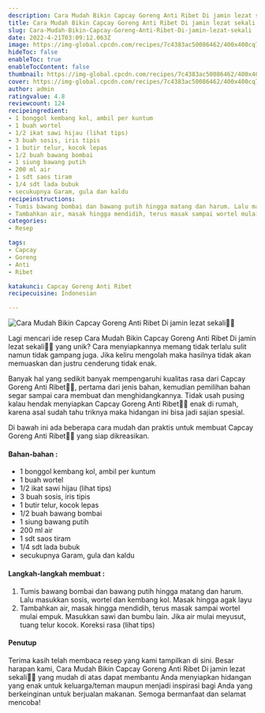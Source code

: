 ```yaml
---
description: Cara Mudah Bikin Capcay Goreng Anti Ribet Di jamin lezat sekali"
title: Cara Mudah Bikin Capcay Goreng Anti Ribet Di jamin lezat sekali
slug: Cara-Mudah-Bikin-Capcay-Goreng-Anti-Ribet-Di-jamin-lezat-sekali
date: 2022-4-21T03:09:12.063Z
image: https://img-global.cpcdn.com/recipes/7c4383ac50086462/400x400cq70/photo.jpg
hideToc: false
enableToc: true
enableTocContent: false
thumbnail: https://img-global.cpcdn.com/recipes/7c4383ac50086462/400x400cq70/photo.jpg
cover: https://img-global.cpcdn.com/recipes/7c4383ac50086462/400x400cq70/photo.jpg
author: admin
ratingvalue: 4.8
reviewcount: 124
recipeingredient:
- 1 bonggol kembang kol, ambil per kuntum
- 1 buah wortel
- 1/2 ikat sawi hijau (lihat tips)
- 3 buah sosis, iris tipis
- 1 butir telur, kocok lepas
- 1/2 buah bawang bombai
- 1 siung bawang putih
- 200 ml air
- 1 sdt saos tiram
- 1/4 sdt lada bubuk
- secukupnya Garam, gula dan kaldu
recipeinstructions:
- Tumis bawang bombai dan bawang putih hingga matang dan harum. Lalu masukkan sosis, wortel dan kembang kol. Masak hingga agak layu
- Tambahkan air, masak hingga mendidih, terus masak sampai wortel mulai empuk. Masukkan sawi dan bumbu lain. Jika air mulai meyusut, tuang telur kocok. Koreksi rasa (lihat tips)
categories:
- Resep

tags:
- Capcay
- Goreng
- Anti
- Ribet

katakunci: Capcay Goreng Anti Ribet
recipecuisine: Indonesian

---
```


![Cara Mudah Bikin Capcay Goreng Anti Ribet Di jamin lezat sekali👩‍🍳](https://img-global.cpcdn.com/recipes/7c4383ac50086462/400x400cq70/photo.jpg)

Lagi mencari ide resep Cara Mudah Bikin Capcay Goreng Anti Ribet Di jamin lezat sekali👩‍🍳 yang unik? Cara menyiapkannya memang tidak terlalu sulit namun tidak gampang juga. Jika keliru mengolah maka hasilnya tidak akan memuaskan dan justru cenderung tidak enak.

Banyak hal yang sedikit banyak mempengaruhi kualitas rasa dari Capcay Goreng Anti Ribet👩‍🍳, pertama dari jenis bahan, kemudian pemilihan bahan segar sampai cara membuat dan menghidangkannya. Tidak usah pusing kalau hendak menyiapkan Capcay Goreng Anti Ribet👩‍🍳 enak di rumah, karena asal sudah tahu triknya maka hidangan ini bisa jadi sajian spesial.

Di bawah ini ada beberapa cara mudah dan praktis untuk membuat Capcay Goreng Anti Ribet👩‍🍳 yang siap dikreasikan.

<!--inarticleads1-->

#### Bahan-bahan :

- 1 bonggol kembang kol, ambil per kuntum
- 1 buah wortel
- 1/2 ikat sawi hijau (lihat tips)
- 3 buah sosis, iris tipis
- 1 butir telur, kocok lepas
- 1/2 buah bawang bombai
- 1 siung bawang putih
- 200 ml air
- 1 sdt saos tiram
- 1/4 sdt lada bubuk
- secukupnya Garam, gula dan kaldu

<!--inarticleads2-->

#### Langkah-langkah membuat :

1. Tumis bawang bombai dan bawang putih hingga matang dan harum. Lalu masukkan sosis, wortel dan kembang kol. Masak hingga agak layu
1. Tambahkan air, masak hingga mendidih, terus masak sampai wortel mulai empuk. Masukkan sawi dan bumbu lain. Jika air mulai meyusut, tuang telur kocok. Koreksi rasa (lihat tips)

#### Penutup

Terima kasih telah membaca resep yang kami tampilkan di sini. Besar harapan kami, Cara Mudah Bikin Capcay Goreng Anti Ribet Di jamin lezat sekali👩‍🍳 yang mudah di atas dapat membantu Anda menyiapkan hidangan yang enak untuk keluarga/teman maupun menjadi inspirasi bagi Anda yang berkeinginan untuk berjualan makanan. Semoga bermanfaat dan selamat mencoba!